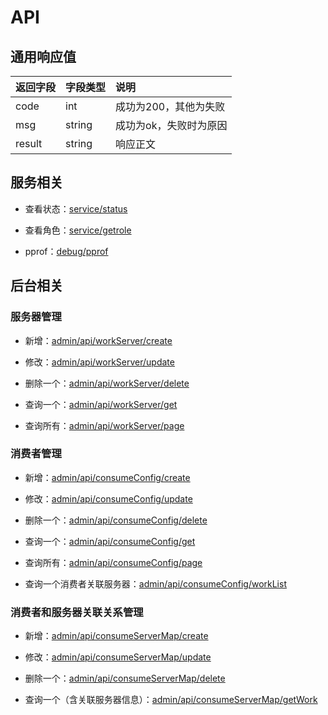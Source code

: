 # API

## 通用响应值

|返回字段|字段类型|说明|
|:----- |:------|:-----------------------------|
|code   |int    |成功为200，其他为失败|
|msg    |string |成功为ok，失败时为原因|
|result |string |响应正文|

## 服务相关

- 查看状态：[service/status](service/status.md)

- 查看角色：[service/getrole](service/getrole.md)

- pprof：[debug/pprof](debug/pprof.md)

## 后台相关

### 服务器管理

- 新增：[admin/api/workServer/create](admin/api/workserver/create.md)

- 修改：[admin/api/workServer/update](admin/api/workserver/update.md)

- 删除一个：[admin/api/workServer/delete](admin/api/workserver/delete.md)

- 查询一个：[admin/api/workServer/get](admin/api/workserver/get.md)

- 查询所有：[admin/api/workServer/page](admin/api/workserver/page.md)

### 消费者管理

- 新增：[admin/api/consumeConfig/create](admin/api/consumeconfig/create.md)

- 修改：[admin/api/consumeConfig/update](admin/api/consumeconfig/update.md)

- 删除一个：[admin/api/consumeConfig/delete](admin/api/consumeconfig/delete.md)

- 查询一个：[admin/api/consumeConfig/get](admin/api/consumeconfig/get.md)

- 查询所有：[admin/api/consumeConfig/page](admin/api/consumeconfig/page.md)

- 查询一个消费者关联服务器：[admin/api/consumeConfig/workList](admin/api/consumeConfig/worklist.md)

### 消费者和服务器关联关系管理

- 新增：[admin/api/consumeServerMap/create](admin/api/consumeservermap/create.md)

- 修改：[admin/api/consumeServerMap/update](admin/api/consumeservermap/update.md)

- 删除一个：[admin/api/consumeServerMap/delete](admin/api/consumeservermap/delete.md)

- 查询一个（含关联服务器信息）：[admin/api/consumeServerMap/getWork](admin/api/consumeservermap/getWork.md)